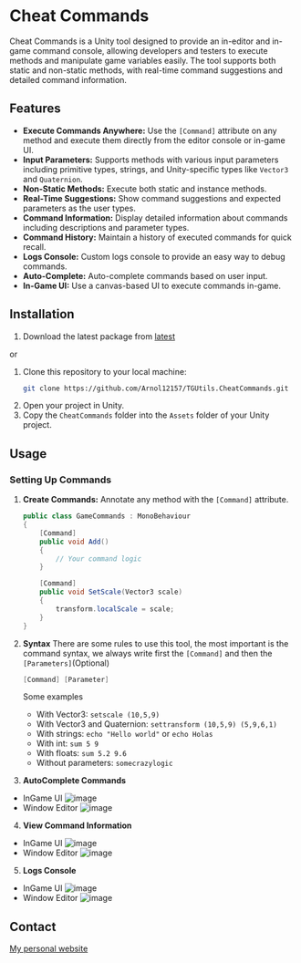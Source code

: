 # Cheat Commands

Cheat Commands is a Unity tool designed to provide an in-editor and in-game command console, allowing developers and testers to execute methods and manipulate game variables easily. The tool supports both static and non-static methods, with real-time command suggestions and detailed command information.

## Features

- **Execute Commands Anywhere:** Use the `[Command]` attribute on any method and execute them directly from the editor console or in-game UI.
- **Input Parameters:** Supports methods with various input parameters including primitive types, strings, and Unity-specific types like `Vector3` and `Quaternion`.
- **Non-Static Methods:** Execute both static and instance methods.
- **Real-Time Suggestions:** Show command suggestions and expected parameters as the user types.
- **Command Information:** Display detailed information about commands including descriptions and parameter types.
- **Command History:** Maintain a history of executed commands for quick recall.
- **Logs Console:** Custom logs console to provide an easy way to debug commands.
- **Auto-Complete:** Auto-complete commands based on user input.
- **In-Game UI:** Use a canvas-based UI to execute commands in-game.

## Installation
1. Download the latest package from [latest](https://github.com/Arnol12157/TGUtils.CheatCommands/releases/tag/Latest)

or
1. Clone this repository to your local machine:
    ```bash
    git clone https://github.com/Arnol12157/TGUtils.CheatCommands.git
    ```
2. Open your project in Unity.
3. Copy the `CheatCommands` folder into the `Assets` folder of your Unity project.

## Usage

### Setting Up Commands

1. **Create Commands:**
   Annotate any method with the `[Command]` attribute.
   ```csharp
   public class GameCommands : MonoBehaviour
   {
       [Command]
       public void Add()
       {
           // Your command logic
       }

       [Command]
       public void SetScale(Vector3 scale)
       {
           transform.localScale = scale;
       }
   }
   ```

2. **Syntax**
   There are some rules to use this tool, the most important is the command syntax, we always write first the `[Command]` and then the `[Parameters]`(Optional)
    ```csharp
   [Command] [Parameter]
   ```
   Some examples
   - With Vector3: `setscale (10,5,9)`
   - With Vector3 and Quaternion: `settransform (10,5,9) (5,9,6,1)`
   - With strings: `echo "Hello world"` or `echo Holas`
   - With int: `sum 5 9`
   - With floats: `sum 5.2 9.6`
   - Without parameters: `somecrazylogic`

3. **AutoComplete Commands**
- InGame UI
  ![image](https://github.com/Arnol12157/TGUtils.CheatCommands/assets/13397644/631d6cac-b3d2-4c56-8cfa-ba71bc5adbab)
- Window Editor
  ![image](https://github.com/Arnol12157/TGUtils.CheatCommands/assets/13397644/2df30927-862f-43c6-86c4-8b2babc2735a)

4. **View Command Information**
- InGame UI
  ![image](https://github.com/Arnol12157/TGUtils.CheatCommands/assets/13397644/ca288f47-a48a-42d0-b835-17824348649f)
- Window Editor
  ![image](https://github.com/Arnol12157/TGUtils.CheatCommands/assets/13397644/9332b38a-f226-4328-ae5c-d4fe40216d3e)

5. **Logs Console**
- InGame UI
  ![image](https://github.com/Arnol12157/TGUtils.CheatCommands/assets/13397644/bfebd1a9-dcc0-48d8-bdb0-156f063ce4ac)
- Window Editor
  ![image](https://github.com/Arnol12157/TGUtils.CheatCommands/assets/13397644/76152fa2-34e3-492a-b262-d82b508c7eb9)

## Contact
[My personal website](https://arnol12157.github.io/)

